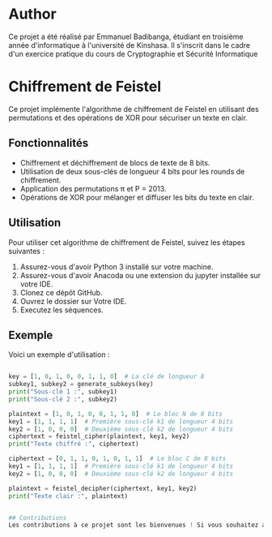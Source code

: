 # Author
 Ce projet a été réalisé par Emmanuel Badibanga, étudiant en troisième année d'informatique à l'université de Kinshasa. Il s'inscrit dans le cadre d'un exercice pratique du cours de Cryptographie et Sécurité Informatique
 
# Chiffrement de Feistel

Ce projet implémente l'algorithme de chiffrement de Feistel en utilisant des permutations et des opérations de XOR pour sécuriser un texte en clair.

## Fonctionnalités

- Chiffrement et déchiffrement de blocs de texte de 8 bits.
- Utilisation de deux sous-clés de longueur 4 bits pour les rounds de chiffrement.
- Application des permutations π et P = 2013.
- Opérations de XOR pour mélanger et diffuser les bits du texte en clair.

## Utilisation

Pour utiliser cet algorithme de chiffrement de Feistel, suivez les étapes suivantes :

1. Assurez-vous d'avoir Python 3 installé sur votre machine.
2. Assurez-vous d'avoir Anacoda ou une extension du jupyter installée sur votre IDE.
3. Clonez ce dépôt GitHub.
4. Ouvrez le dossier sur Votre IDE.
5. Executez les séquences.

## Exemple

Voici un exemple d'utilisation :

```python

key = [1, 0, 1, 0, 0, 1, 1, 0]  # La clé de longueur 8
subkey1, subkey2 = generate_subkeys(key)
print("Sous-clé 1 :", subkey1)
print("Sous-clé 2 :", subkey2)

plaintext = [1, 0, 1, 0, 0, 1, 1, 0]  # Le bloc N de 8 bits
key1 = [1, 1, 1, 1]  # Première sous-clé k1 de longueur 4 bits
key2 = [1, 0, 0, 0]  # Deuxième sous-clé k2 de longueur 4 bits
ciphertext = feistel_cipher(plaintext, key1, key2)
print("Texte chiffré :", ciphertext)

ciphertext = [0, 1, 1, 0, 1, 0, 1, 1]  # Le bloc C de 8 bits
key1 = [1, 1, 1, 1]  # Première sous-clé k1 de longueur 4 bits
key2 = [1, 0, 0, 0]  # Deuxième sous-clé k2 de longueur 4 bits

plaintext = feistel_decipher(ciphertext, key1, key2)
print("Texte clair :", plaintext)


## Contributions
Les contributions à ce projet sont les bienvenues ! Si vous souhaitez apporter des améliorations, corriger des bugs ou ajouter de nouvelles fonctionnalités, n hésitez pas à ouvrir une demande d extraction.
